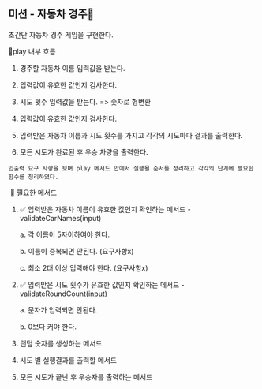 ## 미션 - 자동차 경주🚗

초간단 자동차 경주 게임을 구현한다.

🚩play 내부 흐름
​

1. 경주할 자동차 이름 입력값을 받는다.

2. 입력값이 유효한 값인지 검사한다.

3. 시도 횟수 입력값을 받는다. => 숫자로 형변환
   ​
4. 입력값이 유효한 값인지 검사한다.
   ​
5. 입력받은 자동차 이름과 시도 횟수를 가지고 각각의 시도마다 결과를 출력한다.
   ​
6. 모든 시도가 완료된 후 우승 차량을 출력한다.

```
입출력 요구 사항을 보며 play 메서드 안에서 실행될 순서를 정리하고 각각의 단계에 필요한 함수를 정리하였다.
```

​
📝 필요한 메서드
​

1.  ✅ 입력받은 자동차 이름이 유효한 값인지 확인하는 메서드 - validateCarNames(input)

    a. 각 이름이 5자이하여야 한다.

    b. 이름이 중복되면 안된다. (요구사항x)

    c. 최소 2대 이상 입력해야 한다. (요구사항x)

2.  ✅ 입력받은 시도 횟수가 유효한 값인지 확인하는 메서드 - validateRoundCount(input)

    a. 문자가 입력되면 안된다.

    b. 0보다 커야 한다.
    ​

3.  랜덤 숫자를 생성하는 메서드
    ​
4.  시도 별 실행결과를 출력할 메서드
    ​
5.  모든 시도가 끝난 후 우승자를 출력하는 메서드
